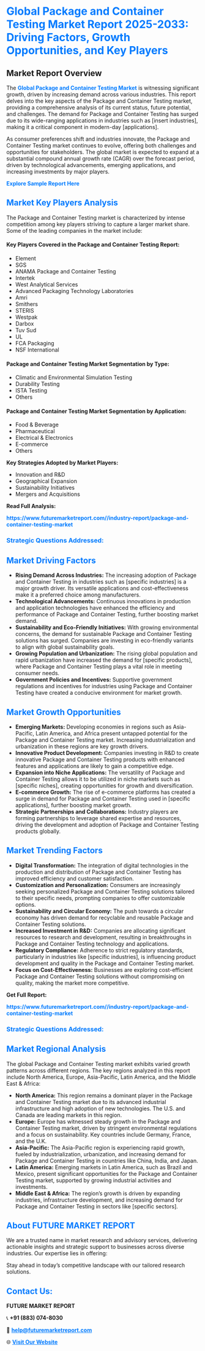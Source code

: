 <h1 style="color: #007BFF;">Global Package and Container Testing Market Report 2025-2033: Driving Factors, Growth Opportunities, and Key Players</h1>

<section id="overview">
<h2>Market Report Overview</h2>
<p>The <a href="https://www.futuremarketreport.com//industry-report/package-and-container-testing-market" style="color: #007BFF; text-decoration: none;"><strong>Global Package and Container Testing Market</strong></a> is witnessing significant growth, driven by increasing demand across various industries. This report delves into the key aspects of the Package and Container Testing market, providing a comprehensive analysis of its current status, future potential, and challenges. The demand for Package and Container Testing has surged due to its wide-ranging applications in industries such as [insert industries], making it a critical component in modern-day [applications].</p>
<p>As consumer preferences shift and industries innovate, the Package and Container Testing market continues to evolve, offering both challenges and opportunities for stakeholders. The global market is expected to expand at a substantial compound annual growth rate (CAGR) over the forecast period, driven by technological advancements, emerging applications, and increasing investments by major players.</p>
</section>

<section id="overview">
<p><a href="https://www.futuremarketreport.com//request-sample/reportId=53375" style="color: #007BFF; text-decoration: none;"><strong>Explore Sample Report Here</strong></a></p>
</section>

<section id="key-players">
<h2 style="color: #007BFF;">Market Key Players Analysis</h2>
<p>The Package and Container Testing market is characterized by intense competition among key players striving to capture a larger market share. Some of the leading companies in the market include:</p>
<h4>Key Players Covered in the Package and Container Testing Report:</h4>
<ul><li>Element</li><li>SGS</li><li>ANAMA Package and Container Testing</li><li>Intertek</li><li>West Analytical Services</li><li>Advanced Packaging Technology Laboratories</li><li>Amri</li><li>Smithers</li><li>STERIS</li><li>Westpak</li><li>Darbox</li><li>Tuv Sud</li><li>UL</li><li>FCA Packaging</li><li>NSF International</li></ul>
<h4>Package and Container Testing Market Segmentation by Type:</h4>
<ul><li>Climatic and Environmental Simulation Testing</li><li>Durability Testing</li><li>ISTA Testing</li><li>Others</li></ul>

<h4>Package and Container Testing Market Segmentation by Application:</h4>
<ul><li>Food &amp; Beverage</li><li>Pharmaceutical</li><li>Electrical &amp; Electronics</li><li>E-commerce</li><li>Others</li></ul>
<p><strong>Key Strategies Adopted by Market Players:</strong></p>
<ul>
<li>Innovation and R&D</li>
<li>Geographical Expansion</li>
<li>Sustainability Initiatives</li>
<li>Mergers and Acquisitions</li>
</ul>
</section>

<section>
<p><strong>Read Full Analysis: </strong></p><a href="https://www.futuremarketreport.com//industry-report/package-and-container-testing-market" style="color: #007BFF; text-decoration: none;"><strong>https://www.futuremarketreport.com//industry-report/package-and-container-testing-market</strong></a>
<h3 style="color: #007BFF;">Strategic Questions Addressed:</h3>
</section>

<section id="driving-factors">
<h2 style="color: #007BFF;">Market Driving Factors</h2>
<ul>
<li><strong>Rising Demand Across Industries:</strong> The increasing adoption of Package and Container Testing in industries such as [specific industries] is a major growth driver. Its versatile applications and cost-effectiveness make it a preferred choice among manufacturers.</li>
<li><strong>Technological Advancements:</strong> Continuous innovations in production and application technologies have enhanced the efficiency and performance of Package and Container Testing, further boosting market demand.</li>
<li><strong>Sustainability and Eco-Friendly Initiatives:</strong> With growing environmental concerns, the demand for sustainable Package and Container Testing solutions has surged. Companies are investing in eco-friendly variants to align with global sustainability goals.</li>
<li><strong>Growing Population and Urbanization:</strong> The rising global population and rapid urbanization have increased the demand for [specific products], where Package and Container Testing plays a vital role in meeting consumer needs.</li>
<li><strong>Government Policies and Incentives:</strong> Supportive government regulations and incentives for industries using Package and Container Testing have created a conducive environment for market growth.</li>
</ul>
</section>

<section id="growth-opportunities">
<h2 style="color: #007BFF;">Market Growth Opportunities</h2>
<ul>
<li><strong>Emerging Markets:</strong> Developing economies in regions such as Asia-Pacific, Latin America, and Africa present untapped potential for the Package and Container Testing market. Increasing industrialization and urbanization in these regions are key growth drivers.</li>
<li><strong>Innovative Product Development:</strong> Companies investing in R&D to create innovative Package and Container Testing products with enhanced features and applications are likely to gain a competitive edge.</li>
<li><strong>Expansion into Niche Applications:</strong> The versatility of Package and Container Testing allows it to be utilized in niche markets such as [specific niches], creating opportunities for growth and diversification.</li>
<li><strong>E-commerce Growth:</strong> The rise of e-commerce platforms has created a surge in demand for Package and Container Testing used in [specific applications], further boosting market growth.</li>
<li><strong>Strategic Partnerships and Collaborations:</strong> Industry players are forming partnerships to leverage shared expertise and resources, driving the development and adoption of Package and Container Testing products globally.</li>
</ul>
</section>

<section id="trending-factors">
<h2 style="color: #007BFF;">Market Trending Factors</h2>
<ul>
<li><strong>Digital Transformation:</strong> The integration of digital technologies in the production and distribution of Package and Container Testing has improved efficiency and customer satisfaction.</li>
<li><strong>Customization and Personalization:</strong> Consumers are increasingly seeking personalized Package and Container Testing solutions tailored to their specific needs, prompting companies to offer customizable options.</li>
<li><strong>Sustainability and Circular Economy:</strong> The push towards a circular economy has driven demand for recyclable and reusable Package and Container Testing solutions.</li>
<li><strong>Increased Investment in R&D:</strong> Companies are allocating significant resources to research and development, resulting in breakthroughs in Package and Container Testing technology and applications.</li>
<li><strong>Regulatory Compliance:</strong> Adherence to strict regulatory standards, particularly in industries like [specific industries], is influencing product development and quality in the Package and Container Testing market.</li>
<li><strong>Focus on Cost-Effectiveness:</strong> Businesses are exploring cost-efficient Package and Container Testing solutions without compromising on quality, making the market more competitive.</li>
</ul>
</section>

<section>
<p><strong>Get Full Report: </strong></p><a href="https://www.futuremarketreport.com//industry-report/package-and-container-testing-market" style="color: #007BFF; text-decoration: none;"><strong>https://www.futuremarketreport.com//industry-report/package-and-container-testing-market</strong></a>
<h3 style="color: #007BFF;">Strategic Questions Addressed:</h3>
</section>


<section id="regional-analysis">
<h2 style="color: #007BFF;">Market Regional Analysis</h2>
<p>The global Package and Container Testing market exhibits varied growth patterns across different regions. The key regions analyzed in this report include North America, Europe, Asia-Pacific, Latin America, and the Middle East & Africa:</p>
<ul>
<li><strong>North America:</strong> This region remains a dominant player in the Package and Container Testing market due to its advanced industrial infrastructure and high adoption of new technologies. The U.S. and Canada are leading markets in this region.</li>
<li><strong>Europe:</strong> Europe has witnessed steady growth in the Package and Container Testing market, driven by stringent environmental regulations and a focus on sustainability. Key countries include Germany, France, and the U.K.</li>
<li><strong>Asia-Pacific:</strong> The Asia-Pacific region is experiencing rapid growth, fueled by industrialization, urbanization, and increasing demand for Package and Container Testing in countries like China, India, and Japan.</li>
<li><strong>Latin America:</strong> Emerging markets in Latin America, such as Brazil and Mexico, present significant opportunities for the Package and Container Testing market, supported by growing industrial activities and investments.</li>
<li><strong>Middle East & Africa:</strong> The region’s growth is driven by expanding industries, infrastructure development, and increasing demand for Package and Container Testing in sectors like [specific sectors].</li>
</ul>
</section>

<footer>
<h2 style="color: #007BFF;">About FUTURE MARKET REPORT</h2>
<p>We are a trusted name in market research and advisory services, delivering actionable insights and strategic support to businesses across diverse industries. Our expertise lies in offering:</p>

<p>Stay ahead in today’s competitive landscape with our tailored research solutions.</p>

<h2 style="color: #007BFF;">Contact Us:</h2>
<p><strong>FUTURE MARKET REPORT</strong></p>
<p>📞 <strong>+91 (883) 074-8030</strong></p>
<p>📧 <strong><a href="mailto:help@futuremarketreport.com" style="color: #007BFF;">help@futuremarketreport.com</a></strong></p>
<p>🌐 <strong><a href="https://www.futuremarketreport.com/" style="color: #007BFF;">Visit Our Website</a></strong></p>
</footer>